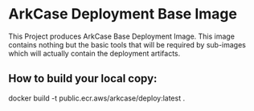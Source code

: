 # ArkCase Deployment Base Image

This Project produces ArkCase Base Deployment Image. This image contains nothing but the basic tools that will be required by sub-images which will actually contain the deployment artifacts.

## How to build your local copy:

docker build -t public.ecr.aws/arkcase/deploy:latest .
